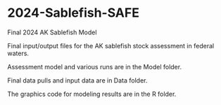 # 2024-Sablefish-SAFE
Final 2024 AK Sablefish Model

Final input/output files for the AK sablefish stock assessment in federal waters.

Assessment model and various runs are in the Model folder.

Final data pulls and input data are in Data folder.

The graphics code for modeling results are in the R folder.
